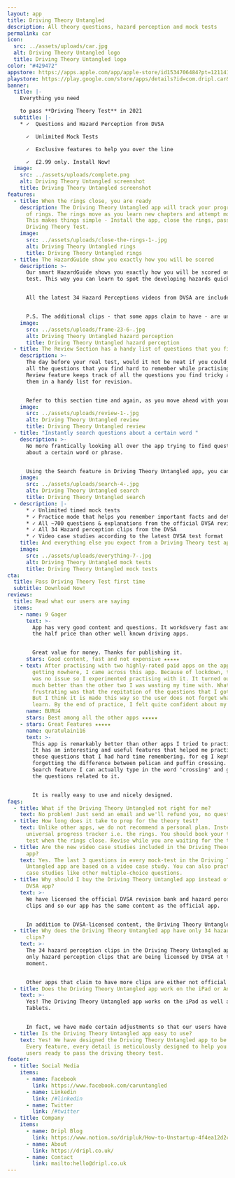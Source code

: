 ```yaml
---
layout: app
title: Driving Theory Untangled
description: All theory questions, hazard perception and mock tests
permalink: car
icon:
  src: ../assets/uploads/car.jpg
  alt: Driving Theory Untangled logo
  title: Driving Theory Untangled logo
color: "#429472"
appstore: https://apps.apple.com/app/apple-store/id1534706484?pt=121141503&ct=landing&mt=8
playstore: https://play.google.com/store/apps/details?id=com.dripl.car&referrer=utm_source%3Dgoogle%26utm_medium%3Dlanding
banner:
  title: |-
    Everything you need

    to pass **Driving Theory Test** in 2021
  subtitle: |-
    * ✓  Questions and Hazard Perception from DVSA

      ✓  Unlimited Mock Tests

      ✓  Exclusive features to help you over the line

      ✓  £2.99 only. Install Now!
  image:
    src: ../assets/uploads/complete.png
    alt: Driving Theory Untangled screenshot
    title: Driving Theory Untangled screenshot
features:
  - title: When the rings close, you are ready
    description: The Driving Theory Untangled app will track your progress in form
      of rings. The rings move as you learn new chapters and attempt mock tests.
      This makes things simple - Install the app, close the rings, pass your
      Driving Theory Test.
    image:
      src: ../assets/uploads/close-the-rings-1-.jpg
      alt: Driving Theory Untangled rings
      title: Driving Theory Untangled rings
  - title: The HazardGuide show you exactly how you will be scored
    description: >-
      Our smart HazardGuide shows you exactly how you will be scored on the real
      test. This way you can learn to spot the developing hazards quickly.


      All the latest 34 Hazard Perceptions videos from DVSA are included in the Driving Theory Untangled app.


      P.S. The additional clips - that some apps claim to have - are unofficial and often not up to date.
    image:
      src: ../assets/uploads/frame-23-6-.jpg
      alt: Driving Theory Untangled hazard perception
      title: Driving Theory Untangled hazard perception
  - title: The Review Section has a handy list of questions that you find tricky
    description: >-
      The day before your real test, would it not be neat if you could revise
      all the questions that you find hard to remember while practising? The
      Review feature keeps track of all the questions you find tricky and stores
      them in a handy list for revision.


      Refer to this section time and again, as you move ahead with your practice, to get the best results.
    image:
      src: ../assets/uploads/review-1-.jpg
      alt: Driving Theory Untangled review
      title: Driving Theory Untangled review
  - title: "Instantly search questions about a certain word "
    description: >-
      No more frantically looking all over the app trying to find questions
      about a certain word or phrase.


      Using the Search feature in Driving Theory Untangled app, you can type a word and you will get a list of questions relevant to that term.
    image:
      src: ../assets/uploads/search-4-.jpg
      alt: Driving Theory Untangled search
      title: Driving Theory Untangled search
  - description: |-
      * ✓ Unlimited timed mock tests
      * ✓ Practice mode that helps you remember important facts and details
      * ✓ All ~700 questions & explanations from the official DVSA revision bank
      * ✓ All 34 Hazard perception clips from the DVSA
      * ✓ Video case studies according to the latest DVSA test format
    title: And everything else you expect from a Driving Theory test app
    image:
      src: ../assets/uploads/everything-7-.jpg
      alt: Driving Theory Untangled mock tests
      title: Driving Theory Untangled mock tests
cta:
  title: Pass Driving Theory Test first time
  subtitle: Download Now!
reviews:
  title: Read what our users are saying
  items:
    - name: 9 Gager
      text: >-
        App has very good content and questions. It workdsvery fast and almost
        the half price than other well known driving apps.


        Great value for money. Thanks for publishing it.
      stars: Good content, fast and not expensive ★★★★★
    - text: After practising with two highly-rated paid apps on the app store and
        getting nowhere, I came across this app. Because of lockdown, the time
        was no issue so I experimented practising with it. It turned out to be
        much better than the other two I was wasting my time with. What I a bit
        frustrating was that the repitation of the questions that I got wrong.
        But I think it is made this way so the user does not forget what they
        learn. By the end of practice, I felt quite confident about my test.
      name: BURU4
      stars: Best among all the other apps ★★★★★
    - stars: Great Features ★★★★★
      name: quratulain116
      text: >-
        This app is remarkably better than other apps I tried to practice with.
        It has an interesting and useful features that helped me practice only
        those questions that I had hard time remembering. for eg I kept
        forgetting the difference between pelican and puffin crossing. In the
        Search feature I can actually type in the word 'crossing' and get all
        the questions related to it.


        It is really easy to use and nicely designed.
faqs:
  - title: What if the Driving Theory Untangled not right for me?
    text: No problem! Just send an email and we'll refund you, no questions asked.
  - title: How long does it take to prep for the theory test?
    text: Unlike other apps, we do not recommend a personal plan. Instead, we have a
      universal progress tracker i.e. the rings. You should book your theory
      test when the rings close. Revise while you are waiting for the test.
  - title: Are the new video case studies included in the Driving Theory Untangled
      app?
    text: Yes. The last 3 questions in every mock-test in the Driving Theory
      Untangled app are based on a video case study. You can also practice video
      case studies like other multiple-choice questions.
  - title: Why should I buy the Driving Theory Untangled app instead of the official
      DVSA app?
    text: >-
      We have licensed the official DVSA revision bank and hazard perception
      clips and so our app has the same content as the official app.


      In addition to DVSA-licensed content, the Driving Theory Untangled app has exclusive features that are designed to help you over the line. For example - hazard guide, instant search, smart revision and a universal progress tracker.
  - title: Why does the Driving Theory Untangled app have only 34 hazard perception
      clips?
    text: >-
      The 34 hazard perception clips in the Driving Theory Untangled app are the
      only hazard perception clips that are being licensed by DVSA at the
      moment.


      Other apps that claim to have more clips are either not official or worse - old clips that are not compatible with the current hazard perception test requirements.
  - title: Does the Driving Theory Untangled app work on the iPad or Android Tablets?
    text: >-
      Yes! The Driving Theory Untangled app works on the iPad as well as Android
      Tablets.


      In fact, we have made certain adjustments so that our users have a pleasant experience with a larger screen.
  - title: Is the Driving Theory Untangled app easy to use?
    text: Yes! We have designed the Driving Theory Untangled app to be easy to use.
      Every feature, every detail is meticulously designed to help you get our
      users ready to pass the driving theory test.
footer:
  - title: Social Media
    items:
      - name: Facebook
        link: https://www.facebook.com/caruntangled
      - name: Linkedin
        link: /#linkedin
      - name: Twitter
        link: /#twitter
  - title: Company
    items:
      - name: Dripl Blog
        link: https://www.notion.so/dripluk/How-to-Unstartup-4f4ea12d2c8b4e97be3fce5667a08d17
      - name: About
        link: https://dripl.co.uk/
      - name: Contact
        link: mailto:hello@dripl.co.uk
---
```

